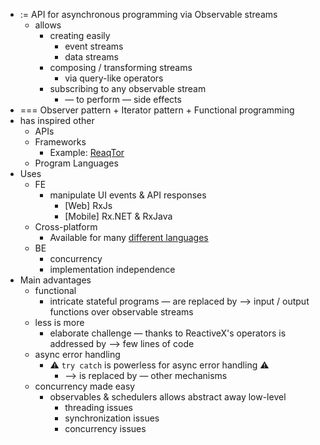 * := API for asynchronous programming via Observable streams
  * allows
    * creating easily
      * event streams
      * data streams
    * composing / transforming streams
      * via query-like operators
    * subscribing to any observable stream
      * — to perform — side effects
* === Observer pattern + Iterator pattern + Functional programming
* has inspired other
  * APIs
  * Frameworks
    * Example: [ReaqTor](https://reaqtive.net/)
  * Program Languages
* Uses
  * FE
    * manipulate UI events & API responses
      * [Web] RxJs
      * [Mobile] Rx.NET & RxJava
  * Cross-platform
    * Available for many [different languages](https://reactivex.io/languages.html)
  * BE
    * concurrency
    * implementation independence 
* Main advantages
  * functional
    * intricate stateful programs — are replaced by ⟶ input / output functions over observable streams
  * less is more
    * elaborate challenge — thanks to ReactiveX's operators is addressed by ⟶ few lines of code
  * async error handling
    * ⚠️ `try catch` is powerless for async error handling ⚠️
      * ⟶ is replaced by — other mechanisms
  * concurrency made easy
    * observables & schedulers allows abstract away low-level
      * threading issues
      * synchronization issues
      * concurrency issues